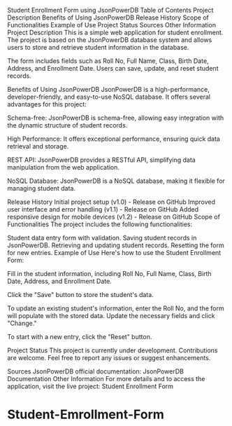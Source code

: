Student Enrollment Form using JsonPowerDB
Table of Contents
Project Description
Benefits of Using JsonPowerDB
Release History
Scope of Functionalities
Example of Use
Project Status
Sources
Other Information
Project Description
This is a simple web application for student enrollment. The project is based on the JsonPowerDB database system and allows users to store and retrieve student information in the database.

The form includes fields such as Roll No, Full Name, Class, Birth Date, Address, and Enrollment Date. Users can save, update, and reset student records.

Benefits of Using JsonPowerDB
JsonPowerDB is a high-performance, developer-friendly, and easy-to-use NoSQL database. It offers several advantages for this project:

Schema-free: JsonPowerDB is schema-free, allowing easy integration with the dynamic structure of student records.

High Performance: It offers exceptional performance, ensuring quick data retrieval and storage.

REST API: JsonPowerDB provides a RESTful API, simplifying data manipulation from the web application.

NoSQL Database: JsonPowerDB is a NoSQL database, making it flexible for managing student data.

Release History
Initial project setup (v1.0) - Release on GitHub
Improved user interface and error handling (v1.1) - Release on GitHub
Added responsive design for mobile devices (v1.2) - Release on GitHub
Scope of Functionalities
The project includes the following functionalities:

Student data entry form with validation.
Saving student records in JsonPowerDB.
Retrieving and updating student records.
Resetting the form for new entries.
Example of Use
Here's how to use the Student Enrollment Form:

Fill in the student information, including Roll No, Full Name, Class, Birth Date, Address, and Enrollment Date.

Click the "Save" button to store the student's data.

To update an existing student's information, enter the Roll No, and the form will populate with the stored data. Update the necessary fields and click "Change."

To start with a new entry, click the "Reset" button.

Project Status
This project is currently under development. Contributions are welcome. Feel free to report any issues or suggest enhancements.

Sources
JsonPowerDB official documentation: JsonPowerDB Documentation
Other Information
For more details and to access the application, visit the live project: Student Enrollment Form

# Student-Emrollment-Form
